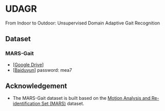 # UDAGR
From Indoor to Outdoor: Unsupervised Domain Adaptive Gait Recognition


## Dataset
### MARS-Gait
- [[Google Drive](https://drive.google.com/file/d/1THFqqDNsldha1UtMfwKvDED9I4U86uYi/view?usp=sharing)]
- [[Baiduyun](https://pan.baidu.com/s/1M6tMAJGHbhtNl1fdJNzdqQ)] password: mea7


## Acknowledgement

- The MARS-Gait dataset is built based on the [Motion Analysis and Re-identification Set (MARS)](https://zheng-lab-anu.github.io/Project/project_mars.html) dataset.
